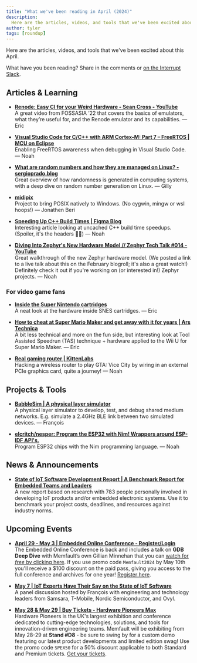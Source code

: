 ```yaml
---
title: "What we've been reading in April (2024)"
description:
  Here are the articles, videos, and tools that we've been excited about in April 2024, including interesting video game projects, a new report on the state of IoT software, and a tech talk on the new hardware model from Zephyr.
author: tyler
tags: [roundup]
---
```


<!-- excerpt start -->

Here are the articles, videos, and tools that we've been excited about this
April.

<!-- excerpt end -->

What have you been reading? Share in the comments or
[on the Interrupt Slack](https://interrupt-slack.herokuapp.com/).

## Articles & Learning

- [**Renode: Easy CI for your Weird Hardware - Sean Cross - YouTube**](https://www.youtube.com/watch?v=AuDlYbwVF0g)<br>
  A great video from FOSSASIA ’22 that covers the basics of emulators, what
  they’re useful for, and the Renode emulator and its capabilities. — Eric

- [**Visual Studio Code for C/C++ with ARM Cortex-M: Part 7 – FreeRTOS | MCU on Eclipse**](https://mcuoneclipse.com/2021/06/02/visual-studio-code-for-c-c-with-arm-cortex-m-part-7-freertos/)<br>
  Enabling FreeRTOS awareness when debugging in Visual Studio Code. — Noah

- [**What are random numbers and how they are managed on Linux? - sergioprado.blog**](https://sergioprado.blog/what-are-random-numbers-and-how-they-are-managed-on-linux/)<br>
  Great overview of how randomness is generated in computing systems, with a
  deep dive on random number generation on Linux. — Gilly

- [**midipix**](https://www.midipix.org/)<br> Project to bring POSIX natively to
  Windows. (No cygwin, mingw or wsl hoops!) — Jonathen Beri

- [**Speeding Up C++ Build Times | Figma Blog**](https://www.figma.com/blog/speeding-up-build-times/)<br>
  Interesting article looking at uncached C++ build time speedups. (Spoiler,
  it's the headers 😮‍💨) — Noah

- [**Diving Into Zephyr's New Hardware Model // Zephyr Tech Talk #014 - YouTube**](https://www.youtube.com/watch?v=hQC3EcFqDkc)<br>
  Great walkthrough of the new Zephyr hardware model. (We posted a link to a
  live talk about this on the February blogroll; it's also a great watch!)
  Definitely check it out if you're working on (or interested in!) Zephyr
  projects. — Noah

### For video game fans

- [**Inside the Super Nintendo cartridges**](https://fabiensanglard.net/snes_carts/index.html)<br>
  A neat look at the hardware inside SNES cartridges. — Eric

- [**How to cheat at Super Mario Maker and get away with it for years | Ars Technica**](https://arstechnica.com/gaming/2024/04/how-to-cheat-at-super-mario-maker-and-get-away-with-it-for-years/)<br>
  A bit less technical and more on the fun side, but interesting look at Tool
  Assisted Speedrun (TAS) technique + hardware applied to the Wii U for Super
  Mario Maker. — Eric

- [**Real gaming router | KittenLabs**](https://kittenlabs.de/real-gaming-router/)<br>
  Hacking a wireless router to play GTA: Vice City by wiring in an external PCIe
  graphics card, quite a journey! — Noah

## Projects & Tools

- [**BabbleSim | A physical layer simulator**](https://babblesim.github.io/)<br>
  A physical layer simulator to develop, test, and debug shared medium networks.
  E.g. simulate a 2.4GHz BLE link between two simulated devices. — François

- [**elcritch/nesper: Program the ESP32 with Nim! Wrappers around ESP-IDF API's.**](https://github.com/elcritch/nesper)<br>
  Program ESP32 chips with the Nim programming language. — Noah

## News & Announcements

- [**State of IoT Software Development Report | A Benchmark Report for Embedded Teams and Leaders**](https://memfault.com/iot-software-development-report/?utm_campaign=IoT%20Benchmark%20Report&utm_source=Interrupt&utm_medium=Roundup)<br>
  A new report based on research with 783 people personally involved in
  developing IoT products and/or embedded electronic systems. Use it to
  benchmark your project costs, deadlines, and resources against industry norms.

## Upcoming Events

- [**April 29 - May 3 | Embedded Online Conference - Register/Login**](https://embeddedonlineconference.com/register.php)<br>
  The Embedded Online Conference is back and includes a talk on **GDB Deep
  Dive** with Memfault’s own Gillian Minnehan that you can
  [watch for _free_ by clicking here](https://embeddedonlineconference.com/freesession/GDB_Deep_Dive.php).
  If you use promo code `Memfault2024` by May 10th you'll receive a $100
  discount on the paid pass, giving you access to the full conference and
  archives for one year!
  [Register here](https://embeddedonlineconference.com/register.php).

- [**May 7 | IoT Experts Have Their Say on the State of IoT Software**](https://go.memfault.com/state-of-iot-software-panel-discussion?utm_campaign=State%20of%20IoT&utm_source=Interrupt&utm_medium=Roundup)<br>
  A panel discussion hosted by François with engineering and technology leaders
  from Samsara, T-Mobile, Nordic Semiconductor, and Ovyl.

- [**May 28 & May 29 | Buy Tickets - Hardware Pioneers Max**](https://www.hardwarepioneers.com/buy-tickets)<br>
  Hardware Pioneers is the UK's largest exhibition and conference dedicated to
  cutting-edge technologies, solutions, and tools for innovation-driven
  engineering teams. Memfault will be exhibiting from May 28-29 at **Stand
  #D8** - be sure to swing by for a custom demo featuring our latest product
  developments and limited edition swag! Use the promo code `SPEX50` for a 50%
  discount applicable to both Standard and Premium tickets.
  [Get your tickets](https://www.hardwarepioneers.com/buy-tickets).
